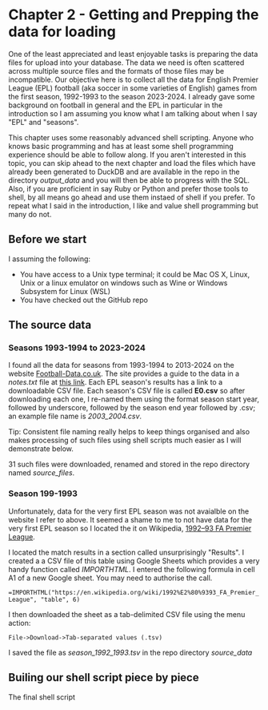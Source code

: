 # Chapter 2 - Getting and Prepping the data for loading

One of the least appreciated and least enjoyable tasks is preparing the data files for upload into your database. The data we need is often scattered across multiple source files and the formats of those files may be incompatible. Our objective here is to collect all the data for English Premier League (EPL) football (aka soccer in some varieties of English) games from the first season, 1992-1993 to the season 2023-2024. I already gave some background on football in general and the EPL in particular in the introduction so I am assuming you know what I am talking about when I say "EPL" and "seasons".

This chapter uses some reasonably advanced shell scripting. Anyone who knows basic programming and has at least some shell programming experience should be able to follow along. If you aren't interested in this topic, you can skip ahead to the next chapter and load the files which have already been generated to DuckDB and are available in the repo in the directory _output_data_ and you will then be able to progress with the SQL. Also, if you are proficient in say Ruby or Python and prefer those tools to shell, by all means go ahead and use them instaed of shell if you prefer. To repeat what I said in the introduction, I like and value shell programming but many do not. 

## Before we start

I assuming the following:

- You have access to a Unix type terminal; it could be Mac OS X, Linux, Unix or a linux emulator on windows such as Wine or Windows Subsystem for Linux (WSL)
- You have checked out the GitHub repo

## The source data

### Seasons 1993-1994 to 2023-2024

I found all the data for seasons from 1993-1994 to 2013-2024 on the website [Football-Data.co.uk](https://www.football-data.co.uk/englandm.php). The site provides a guide to the data in a _notes.txt_ file at [this link](https://www.football-data.co.uk/notes.txt). Each EPL season's results has a link to a downloadable CSV file. Each season's CSV file is called __E0.csv__ so after downloading each one, I re-named them using the format season start year, followed by underscore, followed by the season end year followed by .csv; an example file name is _2003_2004.csv_.

Tip: Consistent file naming really helps to keep things organised and also makes processing of such files using shell scripts much easier as I will demonstrate below.

31 such files were downloaded, renamed and stored in the repo directory named _source_files_.

### Season 199-1993

Unfortunately, data for the very first EPL season was not avaialble on the website I refer to above. It seemed a shame to me to not have data for the very first EPL season so I located the it on Wikipedia, [1992–93 FA Premier League](https://en.wikipedia.org/wiki/1992%E2%80%9393_FA_Premier_League).

I located the match results in a section called unsurprisingly "Results". I created a a CSV file of this table using Google Sheets which provides a very handy function called _IMPORTHTML_. I entered the following formula in cell A1 of a new Google sheet. You may need to authorise the call.

`=IMPORTHTML("https://en.wikipedia.org/wiki/1992%E2%80%9393_FA_Premier_League", "table", 6)`

I then downloaded the sheet as a tab-delimited CSV file using the menu action:

`File->Download->Tab-separated values (.tsv)`

I saved the file as _season_1992_1993.tsv_ in the repo directory _source_data_


## Builing our shell script piece by piece

The final shell script